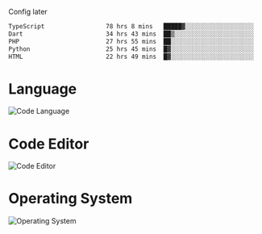 <!-- ## Hi there 👋 -->
Config later

<!--
**rickrck/rickrck** is a ✨ _special_ ✨ repository because its `README.md` (this file) appears on your GitHub profile.

Here are some ideas to get you started:

- 🔭 I’m currently working on ...
- 🌱 I’m currently learning ...
- 👯 I’m looking to collaborate on ...
- 🤔 I’m looking for help with ...
- 💬 Ask me about ...
- 📫 How to reach me: ...
- 😄 Pronouns: ...
- ⚡ Fun fact: ...
-->

<!--START_SECTION:waka-->

```txt
TypeScript                 78 hrs 8 mins   █████▓░░░░░░░░░░░░░░░░░░░   22.09 %
Dart                       34 hrs 43 mins  ██▒░░░░░░░░░░░░░░░░░░░░░░   09.82 %
PHP                        27 hrs 55 mins  ██░░░░░░░░░░░░░░░░░░░░░░░   07.89 %
Python                     25 hrs 45 mins  █▓░░░░░░░░░░░░░░░░░░░░░░░   07.28 %
HTML                       22 hrs 49 mins  █▓░░░░░░░░░░░░░░░░░░░░░░░   06.45 %
```

<!--END_SECTION:waka-->

# Language
![Code Language](https://wakatime.com/share/@Rie/857855bd-8826-4360-bd0b-30668e651616.svg)

# Code Editor
![Code Editor](https://wakatime.com/share/@Rie/630d1d98-3d54-4afd-a23d-fa79134fc528.svg)

# Operating System
![Operating System](https://wakatime.com/share/@Rie/a7b1eb7d-159b-4b03-8226-3a05ad998782.svg)
